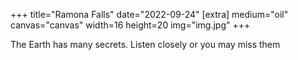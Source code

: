 +++
title="Ramona Falls"
date="2022-09-24"
[extra]
medium="oil"
canvas="canvas"
width=16
height=20
img="img.jpg"
+++

The Earth has many secrets. Listen closely or you may miss them
